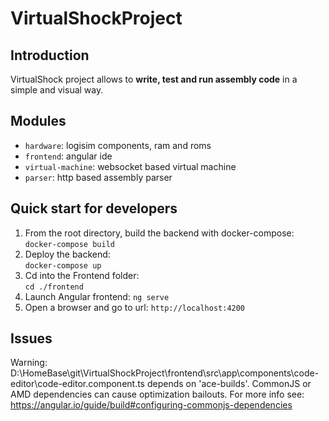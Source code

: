 # VirtualShockProject
## Introduction
VirtualShock project allows to **write, test and run assembly code** in a simple and visual way.

## Modules
- `hardware`: logisim components, ram and roms
- `frontend`: angular ide
- `virtual-machine`: websocket based virtual machine
- `parser`: http based assembly parser

## Quick start for developers
1. From the root directory, build the backend with docker-compose:  
`docker-compose build`
2. Deploy the backend:  
`docker-compose up`
3. Cd into the Frontend folder:  
`cd ./frontend`
4. Launch Angular frontend:
`ng serve`
5. Open a browser and go to url:
`http://localhost:4200`

## Issues
Warning: D:\HomeBase\git\VirtualShockProject\frontend\src\app\components\code-editor\code-editor.component.ts depends on 'ace-builds'. CommonJS or AMD dependencies can cause optimization bailouts.
For more info see: https://angular.io/guide/build#configuring-commonjs-dependencies

